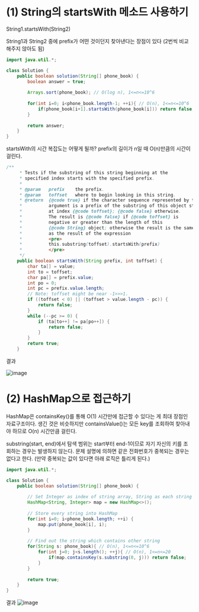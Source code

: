 # (1) String의 startsWith 메소드 사용하기

String1.startsWith(String2)

String1과 String2 중에 prefix가 어떤 것이던지 찾아낸다는 장점이 있다 (2번씩 비교해주지 않아도 됨)

```java
import java.util.*;

class Solution {
    public boolean solution(String[] phone_book) {
        boolean answer = true;
        
        Arrays.sort(phone_book); // O(log n), 1<=n<=10^6
        
        for(int i=0; i<phone_book.length-1; ++i){ // O(n), 1<=n<=10^6
            if(phone_book[i+1].startsWith(phone_book[i])) return false;
        }
        
        return answer;
    }
}
```
startsWith의 시간 복잡도는 어떻게 될까? prefix의 길이가 n일 때 O(n)만큼의 시간이 걸린다.

```java
/**
     * Tests if the substring of this string beginning at the
     * specified index starts with the specified prefix.
     *
     * @param   prefix    the prefix.
     * @param   toffset   where to begin looking in this string.
     * @return  {@code true} if the character sequence represented by the
     *          argument is a prefix of the substring of this object starting
     *          at index {@code toffset}; {@code false} otherwise.
     *          The result is {@code false} if {@code toffset} is
     *          negative or greater than the length of this
     *          {@code String} object; otherwise the result is the same
     *          as the result of the expression
     *          <pre>
     *          this.substring(toffset).startsWith(prefix)
     *          </pre>
     */
    public boolean startsWith(String prefix, int toffset) {
        char ta[] = value;
        int to = toffset;
        char pa[] = prefix.value;
        int po = 0;
        int pc = prefix.value.length;
        // Note: toffset might be near -1>>>1.
        if ((toffset < 0) || (toffset > value.length - pc)) {
            return false;
        }
        while (--pc >= 0) {
            if (ta[to++] != pa[po++]) {
                return false;
            }
        }
        return true;
    }
```

결과

![image](https://user-images.githubusercontent.com/84948636/160056287-f14ffe86-5078-4896-9fa9-8c8d6a843018.png)


# (2) HashMap으로 접근하기

HashMap은 containsKey()를 통해 O(1) 시간만에 접근할 수 있다는 게 최대 장점인 자료구조이다.
생긴 것은 비슷하지만 containsValue()는 모든 key를 조회하여 찾아내야 하므로 O(n) 시간만큼 걸린다.


substring(start, end)에서 탐색 범위는 start부터 end-1이므로 자기 자신의 키를 조회하는 경우는 발생하지 않는다.
문제 설명에 의하면 같은 전화번호가 중복되는 경우는 없다고 한다. (만약 중복되는 값이 있다면 아래 로직은 틀리게 된다.)

```java
import java.util.*;

class Solution {
    public boolean solution(String[] phone_book) {
        
        // Set Integer as index of string array, String as each string value
        HashMap<String, Integer> map = new HashMap<>();
        
        // Store every string into HashMap
        for(int i=0; i<phone_book.length; ++i) {
            map.put(phone_book[i], i);
        }
        
        // Find out the string which contains other string
        for(String s: phone_book){ // O(n), 1<=n<=10^6
            for(int j=0; j<s.length(); ++j){ // O(n), 1<=n<=20
                if(map.containsKey(s.substring(0, j))) return false; 
            }
        }
                
        return true;
    }
}
```

결과
![image](https://user-images.githubusercontent.com/84948636/160061885-0bdfd8e5-6cfc-4215-9e20-05d0046f0837.png)

